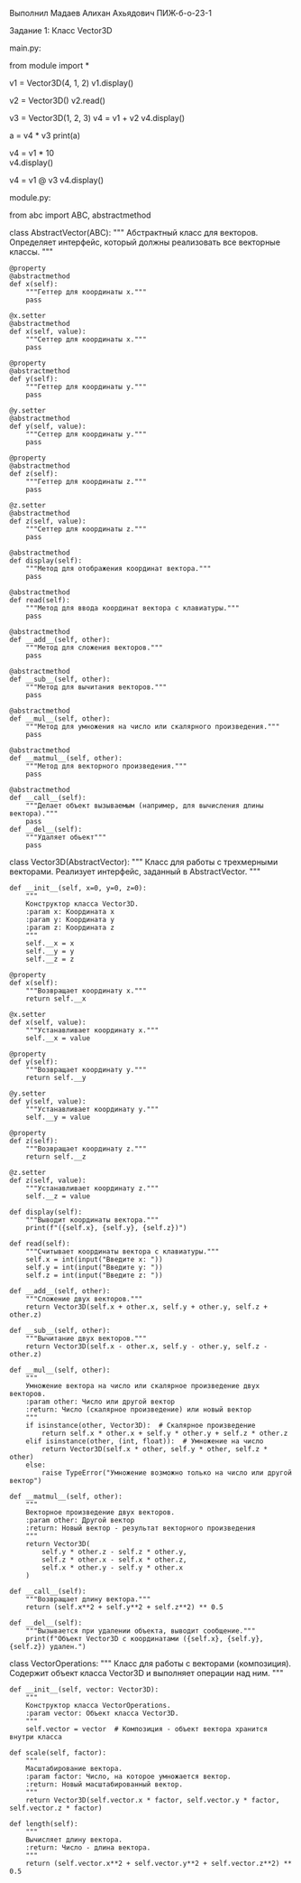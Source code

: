 Выполнил Мадаев Алихан Ахьядович
ПИЖ-б-о-23-1

Задание 1: Класс Vector3D

main.py:

from module import *
    
v1 = Vector3D(4, 1, 2)
v1.display()

v2 = Vector3D()
v2.read()

v3 = Vector3D(1, 2, 3)
v4 = v1 + v2
v4.display()

a = v4 * v3
print(a)

v4 = v1 * 10  
v4.display()

v4 = v1 @ v3 
v4.display()

module.py:

from abc import ABC, abstractmethod

class AbstractVector(ABC):
    """
    Абстрактный класс для векторов.
    Определяет интерфейс, который должны реализовать все векторные классы.
    """

    @property
    @abstractmethod
    def x(self):
        """Геттер для координаты x."""
        pass

    @x.setter
    @abstractmethod
    def x(self, value):
        """Сеттер для координаты x."""
        pass

    @property
    @abstractmethod
    def y(self):
        """Геттер для координаты y."""
        pass

    @y.setter
    @abstractmethod
    def y(self, value):
        """Сеттер для координаты y."""
        pass

    @property
    @abstractmethod
    def z(self):
        """Геттер для координаты z."""
        pass

    @z.setter
    @abstractmethod
    def z(self, value):
        """Сеттер для координаты z."""
        pass
    
    @abstractmethod
    def display(self):
        """Метод для отображения координат вектора."""
        pass
    
    @abstractmethod
    def read(self):
        """Метод для ввода координат вектора с клавиатуры."""
        pass

    @abstractmethod
    def __add__(self, other):
        """Метод для сложения векторов."""
        pass

    @abstractmethod
    def __sub__(self, other):
        """Метод для вычитания векторов."""
        pass

    @abstractmethod
    def __mul__(self, other):
        """Метод для умножения на число или скалярного произведения."""
        pass

    @abstractmethod
    def __matmul__(self, other):
        """Метод для векторного произведения."""
        pass

    @abstractmethod
    def __call__(self):
        """Делает объект вызываемым (например, для вычисления длины вектора)."""
        pass
    def __del__(self):
        """Удаляет обьект"""
        pass


class Vector3D(AbstractVector):
    """
    Класс для работы с трехмерными векторами.
    Реализует интерфейс, заданный в AbstractVector.
    """
    
    def __init__(self, x=0, y=0, z=0):
        """
        Конструктор класса Vector3D.
        :param x: Координата x
        :param y: Координата y
        :param z: Координата z
        """
        self.__x = x
        self.__y = y
        self.__z = z

    @property
    def x(self):
        """Возвращает координату x."""
        return self.__x

    @x.setter
    def x(self, value):
        """Устанавливает координату x."""
        self.__x = value

    @property
    def y(self):
        """Возвращает координату y."""
        return self.__y

    @y.setter
    def y(self, value):
        """Устанавливает координату y."""
        self.__y = value

    @property
    def z(self):
        """Возвращает координату z."""
        return self.__z

    @z.setter
    def z(self, value):
        """Устанавливает координату z."""
        self.__z = value

    def display(self):
        """Выводит координаты вектора."""
        print(f"({self.x}, {self.y}, {self.z})")
    
    def read(self):
        """Считывает координаты вектора с клавиатуры."""
        self.x = int(input("Введите x: "))
        self.y = int(input("Введите y: "))
        self.z = int(input("Введите z: "))

    def __add__(self, other):
        """Сложение двух векторов."""
        return Vector3D(self.x + other.x, self.y + other.y, self.z + other.z)
    
    def __sub__(self, other):
        """Вычитание двух векторов."""
        return Vector3D(self.x - other.x, self.y - other.y, self.z - other.z)
    
    def __mul__(self, other):
        """
        Умножение вектора на число или скалярное произведение двух векторов.
        :param other: Число или другой вектор
        :return: Число (скалярное произведение) или новый вектор
        """
        if isinstance(other, Vector3D):  # Скалярное произведение
            return self.x * other.x + self.y * other.y + self.z * other.z
        elif isinstance(other, (int, float)):  # Умножение на число
            return Vector3D(self.x * other, self.y * other, self.z * other)
        else:
            raise TypeError("Умножение возможно только на число или другой вектор")
    
    def __matmul__(self, other):
        """
        Векторное произведение двух векторов.
        :param other: Другой вектор
        :return: Новый вектор - результат векторного произведения
        """
        return Vector3D(
            self.y * other.z - self.z * other.y,
            self.z * other.x - self.x * other.z,
            self.x * other.y - self.y * other.x
        )

    def __call__(self):
        """Возвращает длину вектора."""
        return (self.x**2 + self.y**2 + self.z**2) ** 0.5

    def __del__(self):
        """Вызывается при удалении объекта, выводит сообщение."""
        print(f"Объект Vector3D с координатами ({self.x}, {self.y}, {self.z}) удален.")


class VectorOperations:
    """
    Класс для работы с векторами (композиция).
    Содержит объект класса Vector3D и выполняет операции над ним.
    """
    
    def __init__(self, vector: Vector3D):
        """
        Конструктор класса VectorOperations.
        :param vector: Объект класса Vector3D.
        """
        self.vector = vector  # Композиция - объект вектора хранится внутри класса

    def scale(self, factor):
        """
        Масштабирование вектора.
        :param factor: Число, на которое умножается вектор.
        :return: Новый масштабированный вектор.
        """
        return Vector3D(self.vector.x * factor, self.vector.y * factor, self.vector.z * factor)

    def length(self):
        """
        Вычисляет длину вектора.
        :return: Число - длина вектора.
        """
        return (self.vector.x**2 + self.vector.y**2 + self.vector.z**2) ** 0.5
